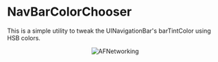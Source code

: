 NavBarColorChooser
==================

This is a simple utility to tweak the UINavigationBar's barTintColor using HSB colors.

<p align="center" >
  <img src="https://raw.github.com/AFNetworking/AFNetworking/assets/afnetworking-logo.png" alt="AFNetworking" title="AFNetworking">
</p>
